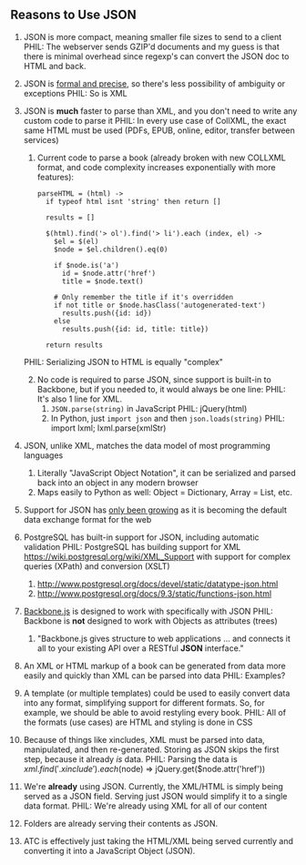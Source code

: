 ## Reasons to Use JSON

1.  JSON is more compact, meaning smaller file sizes to send to a client
    PHIL: The webserver sends GZIP'd documents and my guess is that there is minimal overhead since regexp's can convert the JSON doc to HTML and back.
2.  JSON is [formal and precise](http://json.org/), so there's less possibility of ambiguity or exceptions
    PHIL: So is XML
3.  JSON is **much** faster to parse than XML, and you don't need to write any custom code to parse it
    PHIL: In every use case of CollXML, the exact same HTML must be used (PDFs, EPUB, online, editor, transfer between services)
    1.  Current code to parse a book (already broken with new COLLXML format, and code complexity increases exponentially with more features):
          `````
          parseHTML = (html) ->
            if typeof html isnt 'string' then return []

            results = []

            $(html).find('> ol').find('> li').each (index, el) ->
              $el = $(el)
              $node = $el.children().eq(0)

              if $node.is('a')
                id = $node.attr('href')
                title = $node.text()

              # Only remember the title if it's overridden
              if not title or $node.hasClass('autogenerated-text')
                results.push({id: id})
              else
                results.push({id: id, title: title})

            return results
          `````
    PHIL: Serializing JSON to HTML is equally "complex"

    2.  No code is required to parse JSON, since support is built-in to Backbone, but if you needed to, it would always be one line:
        PHIL: It's also 1 line for XML.
        1.  ```JSON.parse(string)``` in JavaScript
        PHIL: jQuery(html)
        2.  In Python, just ```import json``` and then ```json.loads(string)```
        PHIL: import lxml; lxml.parse(xmlStr)

3.  JSON, unlike XML, matches the data model of most programming languages
    1.  Literally "JavaScript Object Notation", it can be serialized and parsed back into an object in any modern browser
    2.  Maps easily to Python as well: Object = Dictionary, Array = List, etc.
4.  Support for JSON has [only been growing](http://blog.appfog.com/why-json-will-continue-to-push-xml-out-of-the-picture/) as it is becoming the default data exchange format for the web
5.  PostgreSQL has built-in support for JSON, including automatic validation
    PHIL: PostgreSQL has building support for XML https://wiki.postgresql.org/wiki/XML_Support with support for complex queries (XPath) and conversion (XSLT)
    1.  http://www.postgresql.org/docs/devel/static/datatype-json.html
    2.  http://www.postgresql.org/docs/9.3/static/functions-json.html
6.  [Backbone.js](http://backbonejs.org) is designed to work with specifically with JSON
    PHIL: Backbone is **not** designed to work with Objects as attributes (trees)
    1.  "Backbone.js gives structure to web applications ... and connects it all to your existing API over a RESTful **JSON** interface."
7.  An XML or HTML markup of a book can be generated from data more easily and quickly than XML can be parsed into data
PHIL: Examples?
8.  A template (or multiple templates) could be used to easily convert data into any format, simplifying support for different formats.  So, for example, we should be able to avoid restyling every book.
PHIL: All of the formats (use cases) are HTML and styling is done in CSS
9.  Because of things like xincludes, XML must be parsed into data, manipulated, and then re-generated.  Storing as JSON skips the first step, because it already _is_ data.
PHIL: Parsing the data is $xml.find('.xinclude').each ($node) => jQuery.get($node.attr('href'))

10. We're **already** using JSON.  Currently, the XML/HTML is simply being served as a JSON field.  Serving just JSON would simplify it to a single data format.
PHIL: We're already using XML for all of our content

11. Folders are already serving their contents as JSON.

12. ATC is effectively just taking the HTML/XML being served currently and converting it into a JavaScript Object (JSON).
